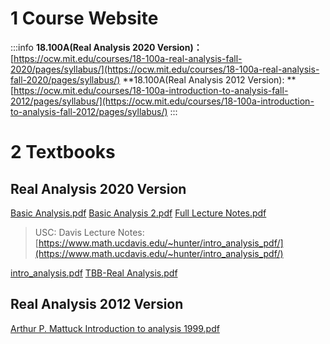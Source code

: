 # 1 Course Website
:::info
**18.100A(Real Analysis 2020 Version)：**[https://ocw.mit.edu/courses/18-100a-real-analysis-fall-2020/pages/syllabus/](https://ocw.mit.edu/courses/18-100a-real-analysis-fall-2020/pages/syllabus/)
**18.100A(Real Analysis 2012 Version): **[https://ocw.mit.edu/courses/18-100a-introduction-to-analysis-fall-2012/pages/syllabus/](https://ocw.mit.edu/courses/18-100a-introduction-to-analysis-fall-2012/pages/syllabus/)
:::

# 2 Textbooks
## Real Analysis 2020 Version
[Basic Analysis.pdf](https://www.yuque.com/attachments/yuque/0/2022/pdf/12393765/1660143854040-de13483c-bd3c-427f-b353-947a8dba4028.pdf)
[Basic Analysis 2.pdf](https://www.yuque.com/attachments/yuque/0/2022/pdf/12393765/1660143853914-b9fa1432-a63c-443e-a0a6-8a864d920952.pdf)
[Full Lecture Notes.pdf](https://www.yuque.com/attachments/yuque/0/2022/pdf/12393765/1660143853683-efeaf61a-22d6-467a-8e6b-542d16500a6c.pdf)
> USC: Davis Lecture Notes: [https://www.math.ucdavis.edu/~hunter/intro_analysis_pdf/](https://www.math.ucdavis.edu/~hunter/intro_analysis_pdf/)

[intro_analysis.pdf](https://www.yuque.com/attachments/yuque/0/2022/pdf/12393765/1668329267093-a9a13fb1-5387-40cc-9aa2-003319aff3a0.pdf)
[TBB-Real Analysis.pdf](https://www.yuque.com/attachments/yuque/0/2022/pdf/12393765/1663897472970-6ebe3dae-c3d3-48ae-b7ec-e541b8fa6783.pdf)


## Real Analysis 2012 Version
[Arthur P. Mattuck Introduction to analysis  1999.pdf](https://www.yuque.com/attachments/yuque/0/2022/pdf/12393765/1668490994328-e0173b5a-bd06-4f28-b2f0-56d590e37272.pdf)
